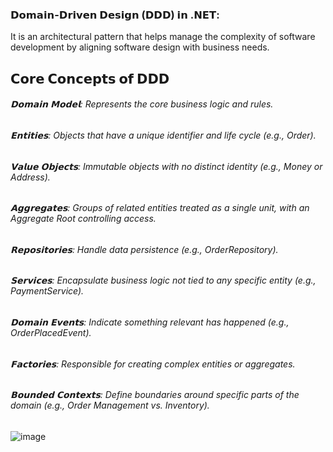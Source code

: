 ### 𝗗𝗼𝗺𝗮𝗶𝗻-𝗗𝗿𝗶𝘃𝗲𝗻 𝗗𝗲𝘀𝗶𝗴𝗻 (𝗗𝗗𝗗) 𝗶𝗻 .𝗡𝗘𝗧:

It is an architectural pattern that helps manage the complexity of software development by aligning software design with business needs. 

##  𝗖𝗼𝗿𝗲 𝗖𝗼𝗻𝗰𝗲𝗽𝘁𝘀 𝗼𝗳 𝗗𝗗𝗗
######  𝗗𝗼𝗺𝗮𝗶𝗻 𝗠𝗼𝗱𝗲𝗹: Represents the core business logic and rules.
######  𝗘𝗻𝘁𝗶𝘁𝗶𝗲𝘀: Objects that have a unique identifier and life cycle (e.g., Order).
######  𝗩𝗮𝗹𝘂𝗲 𝗢𝗯𝗷𝗲𝗰𝘁𝘀: Immutable objects with no distinct identity (e.g., Money or Address).
######  𝗔𝗴𝗴𝗿𝗲𝗴𝗮𝘁𝗲𝘀: Groups of related entities treated as a single unit, with an Aggregate Root controlling access.
######  𝗥𝗲𝗽𝗼𝘀𝗶𝘁𝗼𝗿𝗶𝗲𝘀: Handle data persistence (e.g., OrderRepository).
######  𝗦𝗲𝗿𝘃𝗶𝗰𝗲𝘀: Encapsulate business logic not tied to any specific entity (e.g., PaymentService).
######  𝗗𝗼𝗺𝗮𝗶𝗻 𝗘𝘃𝗲𝗻𝘁𝘀: Indicate something relevant has happened (e.g., OrderPlacedEvent).
######  𝗙𝗮𝗰𝘁𝗼𝗿𝗶𝗲𝘀: Responsible for creating complex entities or aggregates.
######  𝗕𝗼𝘂𝗻𝗱𝗲𝗱 𝗖𝗼𝗻𝘁𝗲𝘅𝘁𝘀: Define boundaries around specific parts of the domain (e.g., Order Management vs. Inventory).

![image](https://github.com/user-attachments/assets/3b9bbba6-d06a-48a9-9d5e-adaa6547b0d0)
